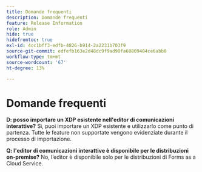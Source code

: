 ```yaml
---
title: Domande frequenti
description: Domande frequenti
feature: Release Information
role: Admin
hide: true
hidefromtoc: true
exl-id: 4cc1bff3-edfb-4826-b914-2a2231b703f9
source-git-commit: edfefb163e2d48dc9f9ad90fa68809484ce6abb0
workflow-type: tm+mt
source-wordcount: '67'
ht-degree: 13%

---
```


# Domande frequenti

**D: posso importare un XDP esistente nell&#39;editor di comunicazioni interattive?**
Sì, puoi importare un XDP esistente e utilizzarlo come punto di partenza. Tutte le feature non supportate vengono evidenziate durante il processo di importazione.

**Q: l&#39;editor di comunicazioni interattive è disponibile per le distribuzioni on-premise?**
No, l’editor è disponibile solo per le distribuzioni di Forms as a Cloud Service.
